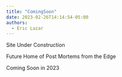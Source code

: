 ```yaml
---
title: "ComingSoon"
date: 2023-02-26T14:14:54-05:00
authors:
  - Eric Lazar
---
```


Site Under Construction

Future Home of Post Mortems from the Edge

Coming Soon in 2023
